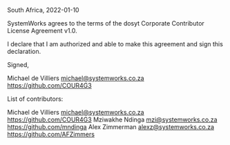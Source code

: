 South Africa, 2022-01-10

SystemWorks agrees to the terms of the dosyt Corporate Contributor License
Agreement v1.0.

I declare that I am authorized and able to make this agreement and sign this
declaration.

Signed,

Michael de Villiers michael@systemworks.co.za https://github.com/COUR4G3

List of contributors:

Michael de Villiers michael@systemworks.co.za https://github.com/COUR4G3
Mziwakhe Ndinga mzi@systemworks.co.za https://github.com/mndinga
Alex Zimmerman alexz@systemworks.co.za https://github.com/AFZimmers

